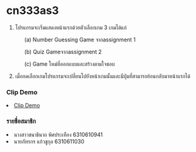# cn333as3

<ol>
<li>โปรแกรมจะเริ่มแสดงหน้าแรกด้วยตัวเลือกเกม 3 เกมได้แก่</li>
	<ol>
    <p>(a) Number Guessing Game จากassignment 1 </p>
    <p>(b) Quiz Gameจากassignment 2 </p>
    <p>(c) Game ใหม่ที่ออกแบบและสร้างตามใจชอบ</p>
   </ol>
<li>เมื่อกดเลือกเกมโปรแกรมจะเปลี่ยนไปยังหน้าเกมนั้นและมีปุ่มที่สามารถย้อนกลับมาหน้าแรกได้</li>
</ol>
  
### Clip Demo
<li><a href="https://youtu.be/8DaxVmrswE4">Clip Demo</a></li>


### รายชื่อสมาชิก
<li>นางสาวชนาธินาถ พิศประเทือง 6310610941</li>
<li>นายภัทรกร แก้วชูกุล 6310611030</li>
